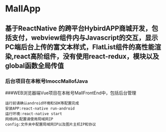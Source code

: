 # MallApp
## 基于ReactNative 的跨平台HybirdAPP商城开发，包括支付，webview组件内与Javascript的交互，显示PC端后台上传的富文本样式，FlatList组件的高性能渲染,react高阶组件，没有使用react-redux，模块以及global函数全局传值
### 后台项目在本帐号ImoccMallofJava
###WEB浏览器端Vue项目在本帐号MallFrontEnd中，包括后台管理
```
运行前请确认android环境和SDK等配置完成
安装APP:react-native run-android 
运行环境:react-native start
网络URL配置请使用局域网IP
config:文件夹中配置局域网IP以及图片主机IP和协议
```

